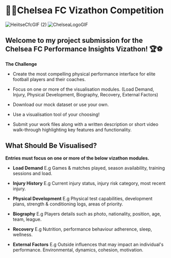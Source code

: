 # 🩵💙Chelsea FC Vizathon Competition 
![HeiitseCfcGIF (2)](https://github.com/user-attachments/assets/d19510da-61d4-43f2-864f-615fb747c79c) ![ChelseaLogoGIF](https://github.com/user-attachments/assets/9495d426-4371-4997-8a62-37bedabfc475)

## Welcome to my project submission for the Chelsea FC Performance Insights Vizathon! 🏆⚽

**The Challenge**

* Create the most compelling physical performance interface for elite football players and their coaches.

* Focus on one or more of the visualisation modules. (Load Demand, Injury, Physical Development, Biography, Recovery, External Factors)

* Download our mock dataset or use your own.

* Use a visualisation tool of your choosing!

* Submit your work files along with a written description or short video walk-through highlighting key features and functionality.

## What Should Be Visualised?

**Entries must focus on one or more of the below vizathon modules.**

* **Load Demand**
  E.g Games & matches played, season availability, training sessions and load.

* **Injury History**
  E.g Current injury status, injury risk category, most recent injury.

* **Physical Development**
  E.g Physical test capabilities, development plans, strength & conditioning logs, areas of priority.

* **Biography**
  E.g Players details such as photo, nationality, position, age, team, league.

* **Recovery**
  E.g Nutrition, performance behaviour adherence, sleep, wellness.

* **External Factors**
  E.g Outside influences that may impact an individual's performance. Environmental, dynamics, cohesion, motivation.
